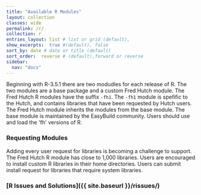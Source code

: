 ```yaml
---
title: "Available R Modules"
layout: collection
classes: wide
permalink: /r/
collection: r
entries_layout: list # list or grid (default),
show_excerpts:  true #(default), false
sort_by: date # date or title (default)
sort_order:  reverse # (default),forward or reverse
sidebar:
  nav: "docs"
---
```


Beginning with R-3.5.1 there are two modudles for each release of R. The two
 modules are a base package and a custom Fred Hutch module.
 The Fred Hutch R modules have the suffix `-fh1`. The `-fh1` module is spefific
 to the Hutch, and contains libraries that have been requested by Hutch users.
 The Fred Hutch module inherits the modules from the base module. The base
 module is maintained by the EasyBuild community. 
 Users should use and load the 'fh' versions of R.

### Requesting Modules ###
Adding every user request for libraries is becoming a challenge to support.
 The Fred Hutch R module has close to 1,000 libraries. Users are encouraged
 to install custom R libraries in their home directories. Users can submit install
 request for libraries that require system libraries.

### [R Issues and Solutions]({{ site.baseurl }}/rissues/)

